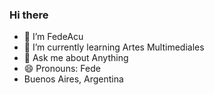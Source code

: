 ### Hi there 
- 👋 I’m FedeAcu
- 🌱 I’m currently learning Artes Multimediales
- 💬 Ask me about Anything
- 😄 Pronouns: Fede
- Buenos Aires, Argentina
<!--
**FedeAcu/FedeAcu** is a ✨ _special_ ✨ repository because its `README.md` (this file) appears on your GitHub profile.
-->
